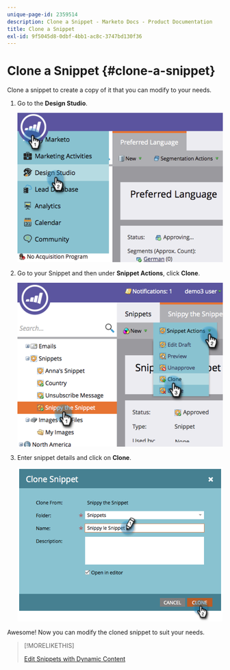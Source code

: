 ```yaml
---
unique-page-id: 2359514
description: Clone a Snippet - Marketo Docs - Product Documentation
title: Clone a Snippet
exl-id: 9f5045d8-0dbf-4bb1-ac8c-3747bd130f36
---
```

# Clone a Snippet {#clone-a-snippet}

Clone a snippet to create a copy of it that you can modify to your needs.

1. Go to the **Design Studio**.

   ![](assets/image2014-9-16-10-3a32-3a36.png)

1. Go to your Snippet and then under **Snippet Actions**, click **Clone**.

   ![](assets/image2014-9-16-10-3a32-3a44.png)

1. Enter snippet details and click on **Clone**.

   ![](assets/image2014-9-16-10-3a32-3a53.png)

Awesome! Now you can modify the cloned snippet to suit your needs.

>[!MORELIKETHIS]
>
>[Edit Snippets with Dynamic Content](/help/marketo/product-docs/personalization/segmentation-and-snippets/snippets/edit-snippets-with-dynamic-content.md)

